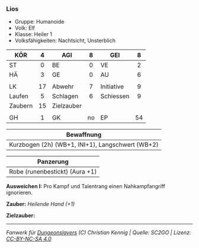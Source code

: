 ### Lios

- Gruppe: Humanoide
- Volk: Elf
- Klasse: Heiler 1
- Volksfähigkeiten: Nachtsicht, Unsterblich

| KÖR     |  4  | AGI        |  8  | GEI        |  8  |
| ------- | :-: | ---------- | :-: | ---------- | :-: |
| ST      |  0  | BE         |  0  | VE         |  2  |
| HÄ      |  3  | GE         |  0  | AU         |  6  |
|         |     |            |     |            |     |
| LK      | 17  | Abwehr     |  7  | Initiative |  9  |
| Laufen  |  5  | Schlagen   |  6  | Schiessen  |  9  |
| Zaubern | 15  | Zielzauber |     |            |     |
|         |     |            |     |            |     |
| GH      |  1  | GK         | no  | EP         | 54  |

|                    Bewaffnung                    |
| :----------------------------------------------: |
| Kurzbogen (2h) (WB+1, INI+1), Langschwert (WB+2) |

|           Panzerung            |
| :----------------------------: |
| Robe (runenbestickt) (Aura +1) |

**Ausweichen I:** Pro Kampf und Talentrang einen Nahkampfangriff ignorieren.

**Zauber:** _Heilende Hand (+1)_

**Zielzauber:**

---

_Fanwerk für [Dungeonslayers](https://www.dungeonslayers.net/) (C) Christian Kennig | Quelle: SC2GO | Lizenz: [CC-BY-NC-SA 4.0](https://creativecommons.org/licenses/by-nc-sa/4.0/deed.de)_
